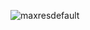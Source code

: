 ![maxresdefault](https://user-images.githubusercontent.com/106431802/227779216-f00c57d8-f8dd-43f1-a018-77f34499e073.jpg)
